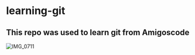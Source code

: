 # learning-git

## This repo was used to learn git from Amigoscode

![IMG_0711](https://user-images.githubusercontent.com/76895501/172070731-0ac31147-2dde-4bfc-986f-a1f38fb2914b.jpg)
